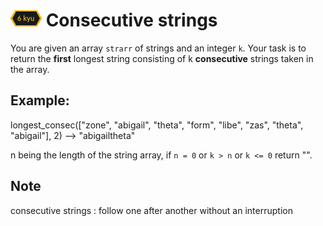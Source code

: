 # ![6kyu badge](./.codewars-badges/6kyu.png) Consecutive strings

You are given an array `strarr` of strings and an integer `k`. Your task is to return the **first** longest string consisting of k **consecutive** strings taken in the array.

## Example:

longest_consec(["zone", "abigail", "theta", "form", "libe", "zas", "theta", "abigail"], 2) --> "abigailtheta"

n being the length of the string array, if `n = 0` or `k > n` or `k <= 0` return "".

## Note

consecutive strings : follow one after another without an interruption